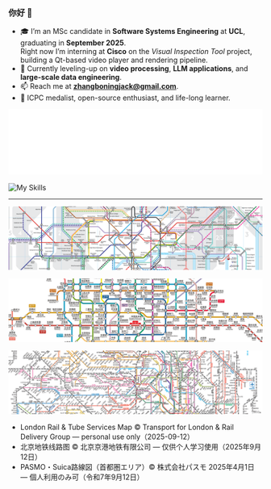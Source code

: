 ﻿### 你好 👋

- 🎓 I’m an MSc candidate in **Software Systems Engineering** at **UCL**, graduating in **September 2025**.  
  Right now I’m interning at **Cisco** on the *Visual Inspection Tool* project, building a Qt-based video player and rendering pipeline.
- 🌱 Currently leveling-up on **video processing**, **LLM applications**, and **large-scale data engineering**.
- 📫 Reach me at **zhangboningjack@gmail.com**.
- 🏅 ICPC medalist, open-source enthusiast, and life-long learner.

![Languages](./metrics.svg)

![My Skills](https://go-skill-icons.vercel.app/api/icons?i=cpp,c,java,python,javascript,typescript,html,qt,nodejs,mysql,mongodb,neo4j,tidb,spring,elementplus,flask,selenium,git,githubactions,nginx,ffmpeg,windows,ubuntu,kali,idea,cursor,audition,lightroom,photoshop,premiere)

---

<p align="center">
  <img src="assets/maps/cropped/london-centre.png" alt="London Rail &amp; Tube centre" />
</p>

<p align="center">
  <img src="assets/maps/cropped/beijing-centre.png" alt="Beijing Subway centre" />
</p>

<p align="center">
  <img src="assets/maps/cropped/tokyo-centre.png" alt="Tokyo Metro centre" />
</p>

- London Rail & Tube Services Map © Transport for London & Rail Delivery Group — personal use only（<!--MAP_UPDATE_DATE_EN-->2025-09-12<!--/MAP_UPDATE_DATE_EN-->）  
- 北京地铁线路图 © 北京京港地铁有限公司 — 仅供个人学习使用（<!--MAP_UPDATE_DATE_CN-->2025年9月12日<!--/MAP_UPDATE_DATE_CN-->）  
- PASMO・Suica路線図（首都圏エリア）© 株式会社パスモ 2025年4月1日 — 個人利用のみ可（<!--MAP_UPDATE_DATE_JP-->令和7年9月12日<!--/MAP_UPDATE_DATE_JP-->）










